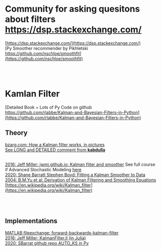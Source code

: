 # Community for asking quesitons about filters https://dsp.stackexchange.com/

[https://dsp.stackexchange.com/](https://dsp.stackexchange.com/)<br>
[Py Smoother recommender by Pikhletski https://github.com/nschloe/smoothfit](https://github.com/nschloe/smoothfit)<br>
[]()<br>
[]()<br>
[]()<br>

# Kamlan Filter 

[Detailed Book + Lots of Py Code on github https://github.com/rlabbe/Kalman-and-Bayesian-Filters-in-Python](https://github.com/rlabbe/Kalman-and-Bayesian-Filters-in-Python)<br>

## Theory

[bzarg.com: How a Kalman filter works, in pictures](http://www.bzarg.com/p/how-a-kalman-filter-works-in-pictures/)<br>
[See LONG and DETAILED comment from **kabdulla** ](https://stackoverflow.com/questions/43377626/how-to-use-kalman-filter-in-python-for-location-data)<br>
[]()<br>

[2016: Jeff Miller: jwmi.github.io: Kalman filter and smoother](https://jwmi.github.io/ASM/6-KalmanFilter.pdf) See full course if Advanced Stochastic Modeling [here](https://jwmi.github.io/ASM/)<br>
[2020: Shane Barratt Stephen Boyd: Fitting a Kalman Smoother to Data](https://stanford.edu/~boyd/papers/pdf/auto_ks.pdf)<br>
[2004: B.M.Yu et al: Derivation of Kalman Filtering and Smoothing Equations](http://users.ece.cmu.edu/~byronyu/papers/derive_ks.pdf)<br>
[https://en.wikipedia.org/wiki/Kalman_filter](https://en.wikipedia.org/wiki/Kalman_filter)<br>
[]()<br>
[]()<br>
[]()<br>


## Implementations 

[MATLAB fileexchange: forward-backwards-kalman-filter](https://www.mathworks.com/matlabcentral/fileexchange/69889-forward-backwards-kalman-filter)<br>
[2016: Jeff Miller: KalmanFilter.jl (in Julia)](https://github.com/jwmi/KalmanFilter)<br>
[2020: SBarrat github repo AUTO_KS in Py](https://github.com/cvxgrp/auto_ks)<br>
[]()<br>
[]()<br>
[]()<br>
